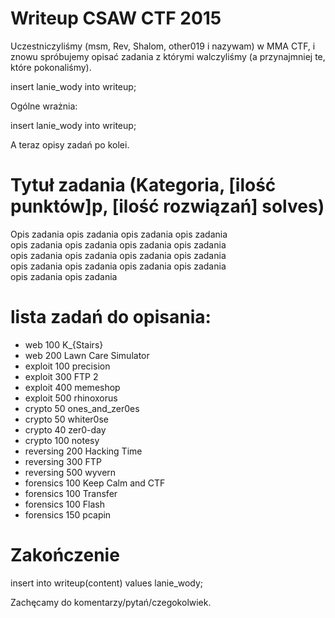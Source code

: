 # Writeup CSAW CTF 2015

Uczestniczyliśmy (msm, Rev, Shalom, other019 i nazywam) w MMA CTF, i znowu spróbujemy opisać zadania z którymi walczyliśmy (a przynajmniej te, które pokonaliśmy).

insert lanie_wody into writeup;

Ogólne wrażnia:

insert lanie_wody into writeup;

A teraz opisy zadań po kolei. 

# Tytuł zadania (Kategoria, [ilość punktów]p, [ilość rozwiązań] solves)

Opis zadania opis zadania opis zadania opis zadania \
opis zadania opis zadania opis zadania opis zadania \
opis zadania opis zadania opis zadania opis zadania \
opis zadania opis zadania opis zadania opis zadania \
opis zadania opis zadania

# lista zadań do opisania:

* web 100 K_{Stairs}
* web 200 Lawn Care Simulator
* exploit 100 precision
* exploit 300 FTP 2
* exploit 400 memeshop
* exploit 500 rhinoxorus
* crypto 50 ones_and_zer0es
* crypto 50 whiter0se
* crypto 40 zer0-day
* crypto 100 notesy
* reversing 200 Hacking Time
* reversing 300 FTP
* reversing 500 wyvern
* forensics 100 Keep Calm and CTF
* forensics 100 Transfer
* forensics 100 Flash
* forensics 150 pcapin

# Zakończenie

insert into writeup(content) values lanie_wody;

Zachęcamy do komentarzy/pytań/czegokolwiek.

